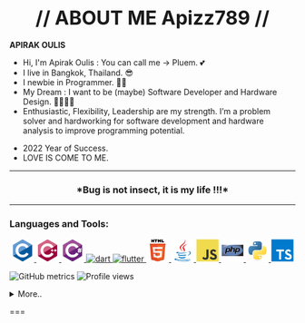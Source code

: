 <CENTER><p align= "center" >
<h1 align= "center" ><big><b>// ABOUT ME Apizz789 //</b></big>
</h1></p></CENTER>

**APIRAK OULIS**

<!-- - 👋 Hi, I’m @Apizz789
- 👀 I’m interested in ****** (Just Real)
- 🌱 I’m currently learning ...
- 💞️ I’m looking to collaborate on ...
- 📫 How to reach me ... -->

- Hi, I'm Apirak Oulis : You can call me -> Pluem. 💕
- I live in Bangkok, Thailand. 😎
- I newbie in Programmer. 👨‍💻
- My Dream : I want to be (maybe) Software Developer and Hardware Design. 🤑🤑🤑🤑
- Enthusiastic, Flexibility, Leadership are my strength. I’m a problem solver and hardworking for software development and hardware analysis to improve programming potential.

* 2022 Year of Success.
* LOVE IS COME TO ME. 
<hr/>
<h3 align="center"><b>*Bug is not insect, it is my life !!!*</b></h3>
<hr/>

<h3 align="left">Languages and Tools:</h3>
<p align="center"> <a href="https://www.cprogramming.com/" target="_blank"> <img src="https://raw.githubusercontent.com/devicons/devicon/master/icons/c/c-original.svg" alt="c" width="40" height="40"/> </a> <a href="https://www.w3schools.com/cpp/" target="_blank"> <img src="https://raw.githubusercontent.com/devicons/devicon/master/icons/cplusplus/cplusplus-original.svg" alt="cplusplus" width="40" height="40"/> </a> <a href="https://www.w3schools.com/cs/" target="_blank"> <img src="https://raw.githubusercontent.com/devicons/devicon/master/icons/csharp/csharp-original.svg" alt="csharp" width="40" height="40"/> </a> <a href="https://dart.dev" target="_blank"> <img src="https://www.vectorlogo.zone/logos/dartlang/dartlang-icon.svg" alt="dart" width="40" height="40"/> </a> <a href="https://flutter.dev" target="_blank"> <img src="https://www.vectorlogo.zone/logos/flutterio/flutterio-icon.svg" alt="flutter" width="40" height="40"/> </a> <a href="https://www.w3.org/html/" target="_blank"> <img src="https://raw.githubusercontent.com/devicons/devicon/master/icons/html5/html5-original-wordmark.svg" alt="html5" width="40" height="40"/> </a> <a href="https://www.java.com" target="_blank"> <img src="https://raw.githubusercontent.com/devicons/devicon/master/icons/java/java-original.svg" alt="java" width="40" height="40"/> </a> <a href="https://developer.mozilla.org/en-US/docs/Web/JavaScript" target="_blank"> <img src="https://raw.githubusercontent.com/devicons/devicon/master/icons/javascript/javascript-original.svg" alt="javascript" width="40" height="40"/> </a> <a href="https://www.php.net" target="_blank"> <img src="https://raw.githubusercontent.com/devicons/devicon/master/icons/php/php-original.svg" alt="php" width="40" height="40"/> </a> <a href="https://www.python.org" target="_blank"> <img src="https://raw.githubusercontent.com/devicons/devicon/master/icons/python/python-original.svg" alt="python" width="40" height="40"/> </a> <a href="https://www.typescriptlang.org/" target="_blank"> <img src="https://raw.githubusercontent.com/devicons/devicon/master/icons/typescript/typescript-original.svg" alt="typescript" width="40" height="40"/> </a> </p>


![GitHub metrics](https://metrics.lecoq.io/Apizz789) 
![Profile views](https://gpvc.arturio.dev/Apizz789)  
<details>
  **<summary>More..</summary>**
  <br>
  <p><i> Apizzz </i><p>

  - I stay at **[Facebook](https://www.facebook.com/nongpluemapirakoulis)** Pls let me know by your name.
  - For more **[LinkedIn](https://www.linkedin.com/in/apirak-oulis/)**
  - I want to go travel. ⭐️
  - I like AKB48.
  - Love You All. 
  - Be yourself
    
    [![Top Langs](https://github-readme-stats.vercel.app/api/top-langs/?username=Apizz789)](https://github.com/anuraghazra/github-readme-stats)
    ![GitHub stats](https://github-readme-stats.vercel.app/api?username=Apizz789&show_icons=true&theme=algolia)
    


  <br><br>
</details>

===
